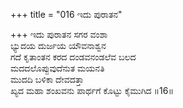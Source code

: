 +++
title = "016 ಇದು ಪುರಾತನ"

+++
ಇದು ಪುರಾತನ ಸಗರ ವಂಶಾ   
ಭ್ಯುದಯ ದುರ್ಜಯ ಯೌವನಾಶ್ವನ  
ಗದೆ ಕೃತಾಂತನ ಕರದ ದಂಡವನಂಡಲೆವ ಬಲದ       
ಮದದಲೊಪ್ಪುವುದೆನುತ ಮಯನತಿ            
ಮುದದಿ ಬಳಿಕಾ ದೇವದತ್ತಾ    
ಖ್ಯದ ಮಹಾ ಶಂಖವನು ಪಾರ್ಥಗೆ ಕೊಟ್ಟು ಕೈಮುಗಿದ     ॥16॥
